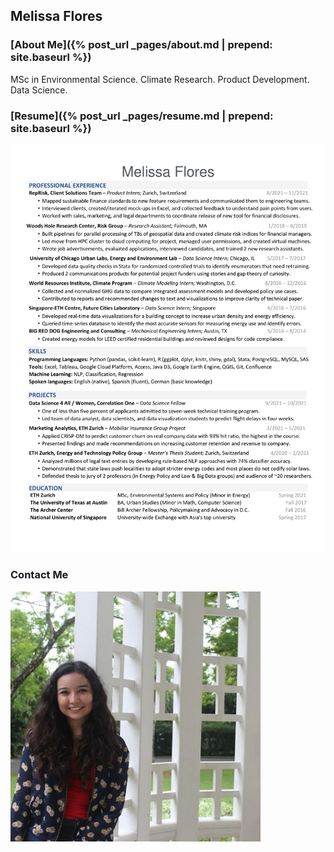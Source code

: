 ## Melissa Flores

### [About Me]({% post_url _pages/about.md | prepend: site.baseurl %})
MSc in Environmental Science. Climate Research. Product Development. Data Science.

### [Resume]({% post_url _pages/resume.md | prepend: site.baseurl %})
<img src="pdfs/MF Resume.png" alt="Melissa Flores's one-page resume" class="inline"/>

### Contact Me
<a href="http://linkedin.com/in/melissafloresdata">
    <img 
        src="pdfs/linkedin_icon.jpg" 
        alt="Via my LinkedIn page"/></a>

